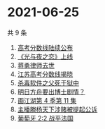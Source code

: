 # 2021-06-25

共 9 条

<!-- BEGIN -->
<!-- 最后更新时间 Fri Jun 25 2021 03:04:09 GMT+0800 (China Standard Time) -->

1. [高考分数线陆续公布](https://www.zhihu.com/search?q=高考分数线)
2. [《光与夜之恋》上线](https://www.zhihu.com/search?q=光与夜之恋)
3. [蒋勇律师去世](https://www.zhihu.com/search?q=蒋勇)
4. [江苏高考分数线揭晓](https://www.zhihu.com/search?q=江西高考)
5. [杀毒软件之父死于狱中](https://www.zhihu.com/search?q=杀毒软件之父)
6. [明日方舟要出博士剧情？](https://www.zhihu.com/search?q=明日方舟)
7. [画江湖第 4 季第 11 集](https://www.zhihu.com/search?q=画江湖之不良人)
8. [主播滕杨天下涉赌被提起公诉](https://www.zhihu.com/search?q=滕杨天下)
9. [葡萄牙 2:2 战平法国](https://www.zhihu.com/search?q=葡萄牙队)

<!-- END -->
